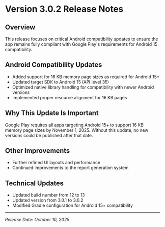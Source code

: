 # Version 3.0.2 Release Notes

## Overview
This release focuses on critical Android compatibility updates to ensure the app remains fully compliant with Google Play's requirements for Android 15 compatibility.

## Android Compatibility Updates
- Added support for 16 KB memory page sizes as required for Android 15+
- Updated target SDK to Android 15 (API level 35)
- Optimized native library handling for compatibility with newer Android versions
- Implemented proper resource alignment for 16 KB pages

## Why This Update Is Important
Google Play requires all apps targeting Android 15+ to support 16 KB memory page sizes by November 1, 2025. Without this update, no new versions could be published after that date.

## Other Improvements
- Further refined UI layouts and performance
- Continued improvements to the report generation system

## Technical Updates
- Updated build number from 12 to 13
- Updated version from 3.0.1 to 3.0.2
- Modified Gradle configuration for Android 15+ compatibility

---
*Release Date: October 10, 2025*
